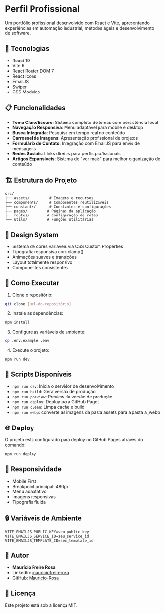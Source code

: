 # Perfil Profissional

Um portfólio profissional desenvolvido com React e Vite, apresentando experiências em automação industrial, métodos ágeis e desenvolvimento de software.

## 🚀 Tecnologias

- React 19
- Vite 6
- React Router DOM 7
- React Icons
- EmailJS
- Swiper
- CSS Modules

## 📋 Funcionalidades

- **Tema Claro/Escuro**: Sistema completo de temas com persistência local
- **Navegação Responsiva**: Menu adaptável para mobile e desktop
- **Busca Integrada**: Pesquisa em tempo real no conteúdo
- **Carrossel de Imagens**: Apresentação profissional de projetos
- **Formulário de Contato**: Integração com EmailJS para envio de mensagens
- **Redes Sociais**: Links diretos para perfis profissionais
- **Artigos Expansíveis**: Sistema de "ver mais" para melhor organização do conteúdo

## 🏗️ Estrutura do Projeto

```
src/
├── assets/         # Imagens e recursos
├── components/     # Componentes reutilizáveis
├── constants/      # Constantes e configurações
├── pages/         # Páginas da aplicação
├── routes/        # Configuração de rotas
└── utils/         # Funções utilitárias
```

## 🎨 Design System

- Sistema de cores variáveis via CSS Custom Properties
- Tipografia responsiva com clamp()
- Animações suaves e transições
- Layout totalmente responsivo
- Componentes consistentes

## 🚀 Como Executar

1. Clone o repositório:

```bash
git clone [url-do-repositório]
```

2. Instale as dependências:

```bash
npm install
```

3. Configure as variáveis de ambiente:

```bash
cp .env.example .env
```

4. Execute o projeto:

```bash
npm run dev
```

## 📄 Scripts Disponíveis

- `npm run dev`: Inicia o servidor de desenvolvimento
- `npm run build`: Gera versão de produção
- `npm run preview`: Preview da versão de produção
- `npm run deploy`: Deploy para GitHub Pages
- `npm run clean`: Limpa cache e build
- `npm run webp`: converte as imagens da pasta assets para a pasta a_webp

## 🌐 Deploy

O projeto está configurado para deploy no GitHub Pages através do comando:

```bash
npm run deploy
```

## 📱 Responsividade

- Mobile First
- Breakpoint principal: 480px
- Menu adaptativo
- Imagens responsivas
- Tipografia fluida

## 🔒 Variáveis de Ambiente

```env
VITE_EMAILJS_PUBLIC_KEY=seu_public_key
VITE_EMAILJS_SERVICE_ID=seu_service_id
VITE_EMAILJS_TEMPLATE_ID=seu_template_id
```

## 👤 Autor

- **Maurício Freire Rosa**
- LinkedIn: [mauriciofreirerosa](https://www.linkedin.com/in/mauriciofreirerosa/)
- GitHub: [Mauricio-Rosa](https://github.com/Mauricio-Rosa)

## 📝 Licença

Este projeto está sob a licença MIT.
